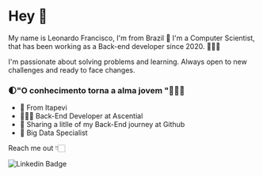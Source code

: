 # Hey 👋

My name is Leonardo Francisco, I'm from Brazil 💚 I'm a Computer Scientist, that has been working as a Back-end developer since 2020. 👨🏻‍💻

I'm passionate about solving problems and learning. Always open to new challenges and ready to face changes.

### 🌓"O conhecimento torna a alma jovem "🧑🏻‍🎨

- 📍 From Itapevi 
-  👨🏻‍💻 Back-End Developer at Ascential
-  📘 Sharing a litlle of my Back-End journey at Github
-  📘 Big Data Specialist

Reach me out 👇🏻

![Linkedin Badge](https://img.shields.io/badge/LinkedIn-blue?style=flat&logo=linkedin&labelColor=blue&link=https://www.linkedin.com/in/leonardoalvesfrancisco/)    	
